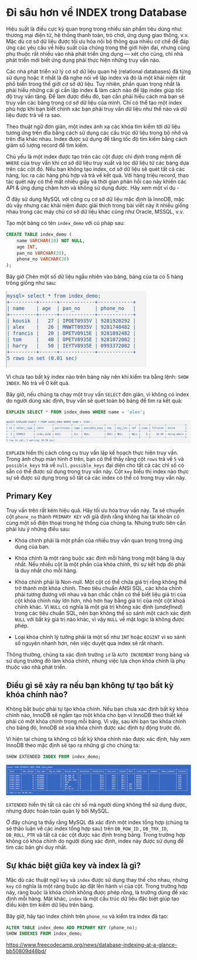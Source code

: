 # **Đi sâu hơn về INDEX trong Database**

Hiệu suất là điều cực kỳ quan trọng trong nhiều sản phẩm tiêu dùng như: thương mại điện tử, hệ thống thanh toán, trò chơi, ứng dụng giao thông, v.v. Mặc dù cơ sở dữ liệu được tối ưu hóa nội bộ thông qua nhiều cơ chế để đáp ứng các yêu cầu về hiệu suất của chúng trong thế giới hiện đại, nhưng cũng phụ thuộc rất nhiều vào nhà phát triển ứng dụng — xét cho cùng, chỉ nhà phát triển mới biết ứng dụng phải thực hiện những truy vấn nào.

Các nhà phát triển xử lý cơ sở dữ liệu quan hệ (relational databases) đã từng sử dụng hoặc ít nhất là đã nghe nói về lập index và đó là một khái niệm rất phổ biến trong thế giới cơ sở dữ liệu. Tuy nhiên, phần quan trọng nhất là phải hiểu những cái gì cần lập index & làm cách nào để lập index giúp tốc độ truy vấn tăng. Để làm được điều đó, bạn cần phải hiểu cách mà bạn sẽ truy vấn các bảng trong cơ sở dữ liệu của mình. Chỉ có thể tạo một index phù hợp khi bạn biết chính xác bạn phải truy vấn dữ liệu như thế nào và dữ liệu được trả về ra sao.

Theo thuật ngữ đơn giản, một index ánh xạ các khóa tìm kiếm tới dữ liệu tương ứng trên đĩa bằng cách sử dụng các cấu trúc dữ liệu trong bộ nhớ và trên đĩa khác nhau. Index được sử dụng để tăng tốc độ tìm kiếm bằng cách giảm số lượng record để tìm kiếm.

Chủ yếu là một index được tạo trên các cột được chỉ định trong mệnh đề `WHERE` của truy vấn khi cơ sở dữ liệu truy xuất và lọc dữ liệu từ các bảng dựa trên các cột đó. Nếu bạn không tạo index, cơ sở dữ liệu sẽ quét tất cả các hàng, lọc ra các hàng phù hợp và trả về kết quả. Với hàng triệu record, thao tác quét này có thể mất nhiều giây và thời gian phản hồi cao này khiến các API & ứng dụng chậm hơn và không sử dụng được. Hãy xem một ví dụ -

Ở đây sử dụng MySQL với công cụ cơ sở dữ liệu mặc định là InnoDB, mặc dù vậy nhưng các khái niệm được giải thích trong bài viết này ít nhiều giống nhau trong các máy chủ cơ sở dữ liệu khác cũng như Oracle, MSSQL, v.v.

Tạo một bảng có tên `index_demo` với cú pháp sau:

```sql
CREATE TABLE index_demo ( 
    name VARCHAR(20) NOT NULL, 
    age INT, 
    pan_no VARCHAR(20), 
    phone_no VARCHAR(20) 
);
```

Bây giờ Chèn một số dữ liệu ngẫu nhiên vào bảng, bảng của ta có 5 hàng trông giống như sau:

!['...'](img/CRQKjuAqZ5BpQpQFJIMRmnb23VdRb9UUqJfb.png)

Vì chưa tạo bất kỳ index nào trên bảng này nên khi kiểm tra bằng lệnh: `SHOW INDEX`. Nó trả về 0 kết quả.

Bây giờ, nếu chúng ta chạy một truy vấn `SELECT` đơn giản, vì không có index do người dùng xác định, truy vấn sẽ quét toàn bộ bảng để tìm ra kết quả:

```sql
EXPLAIN SELECT * FROM index_demo WHERE name = 'alex';
```

!['...'](img/cTrVkwvORbzU51MvqnKt7sDTHfQznnjKKFsJ.png)

`EXPLAIN` hiển thị cách công cụ truy vấn lập kế hoạch thực hiện truy vấn. Trong ảnh chụp màn hình ở trên, bạn có thể thấy rằng cột `rows` trả về `5` và `possible_keys` trả về `null`. `possible_keys` đại diện cho tất cả các chỉ số có sẵn có thể được sử dụng trong truy vấn này. Cột `key` biểu thị index nào thực sự sẽ được sử dụng trong số tất cả các index có thể có trong truy vấn này.

## **Primary Key**

Truy vấn trên rất kém hiệu quả. Hãy tối ưu hóa truy vấn này. Ta sẽ chuyển cột `phone_no` thành `PRIMARY KEY` với giả định rằng không hai tài khoản có cùng một số điện thoại trong hệ thống của chúng ta. Nhưng trước tiên cần phải lưu ý những điều sau:

- Khóa chính phải là một phần của nhiều truy vấn quan trọng trong ứng dụng của bạn.

- Khóa chính là một ràng buộc xác định mỗi hàng trong một bảng là duy nhất. Nếu nhiều cột là một phần của khóa chính, thì sự kết hợp đó phải là duy nhất cho mỗi hàng.

- Khóa chính phải là Non-null. Một cột có thể chứa giá trị rỗng không thể trờ thành một khóa chính. Theo tiêu chuẩn ANSI SQL, các khóa chính phải tương đương với nhau và bạn chắc chắn có thể biết liệu giá trị của cột khóa chính này lớn hơn, nhỏ hơn hay bằng giá trị của một cột khoá chính khác. Vì `NULL` có nghĩa là một giá trị không xác định (*undefined*) trong các tiêu chuẩn SQL, nên bạn không thể so sánh một cách xác định `NULL` với bất kỳ giá trị nào khác, vì vậy `NULL` về mặt logic là không được phép.

- Loại khóa chính lý tưởng phải là một số như `INT` hoặc `BIGINT` vì so sánh số nguyên nhanh hơn, nên việc duyệt qua index sẽ rất nhanh.

Thông thường, chúng ta xác định trường `id` là `AUTO INCREMENT` trong bảng và sử dụng trường đó làm khóa chính, nhưng việc lựa chọn khóa chính là phụ thuộc vào nhà phát triển.

## **Điều gì sẽ xảy ra nếu bạn không tự tạo bất kỳ khóa chính nào?**

Không bắt buộc phải tự tạo khóa chính. Nếu bạn chưa xác định bất kỳ khóa chính nào, InnoDB sẽ ngầm tạo một khóa cho bạn vì InnoDB theo thiết kế phải có một khóa chính trong mỗi bảng. Vì vậy, sau khi bạn tạo khóa chính cho bảng đó, InnoDB sẽ xóa khóa chính được xác định tự động trước đó.

Vì hiện tại chúng ta không có bất kỳ khóa chính nào được xác định, hãy xem InnoDB theo mặc định sẽ tạo ra những gì cho chúng ta:

```sql
SHOW EXTENDED INDEX FROM index_demo;
```

!['...'](img/49GA8I8PuohOIIAjmWpztDIWgyAwD8LUwVQN.png)

`EXTENDED` hiển thị tất cả các chỉ số mà người dùng không thể sử dụng được, nhưng được hoàn toàn quản lý bởi MySQL.

Ở đây chúng ta thấy rằng MySQL đã xác định một index tổng hợp (chúng ta sẽ thảo luận về các index tổng hợp sau) trên `DB_ROW_ID` , `DB_TRX_ID`, `DB_ROLL_PTR` và tất cả các cột được xác định trong bảng. Trong trường hợp không có khóa chính do người dùng xác định, index này được sử dụng để tìm các bản ghi duy nhất.

## **Sự khác biệt giữa key và index là gì?**

Mặc dù các thuật ngữ `key` và `index` được sử dụng thay thế cho nhau, nhưng `key` có nghĩa là một ràng buộc áp đặt lên hành vi của cột. Trong trường hợp này, ràng buộc là khóa chính không được phép rỗng, là trường dùng để xác định mỗi hàng. Mặt khác, `index` là một cấu trúc dữ liệu đặc biệt giúp tạo điều kiện tìm kiếm dữ liệu trên bảng.

Bây giờ, hãy tạo index chính trên `phone_no` và kiểm tra index đã tạo:

```sql
ALTER TABLE index_demo ADD PRIMARY KEY (phone_no);
SHOW INDEXES FROM index_demo;
```

https://www.freecodecamp.org/news/database-indexing-at-a-glance-bb50809d48bd/